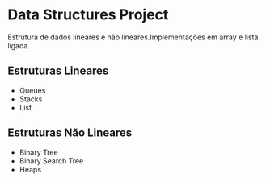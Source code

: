 # Data Structures Project
Estrutura de dados lineares e não lineares.Implementações em array e lista ligada.
## Estruturas Lineares
  * Queues
  * Stacks
  * List
## Estruturas Não Lineares
  * Binary Tree
  * Binary Search Tree
  * Heaps

